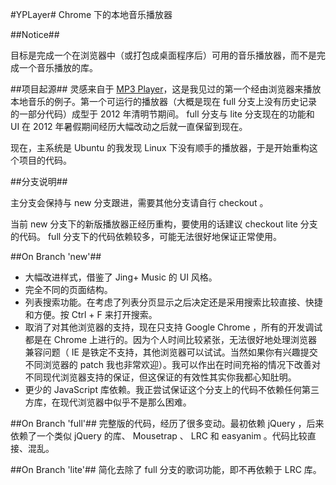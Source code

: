 #YPLayer#
Chrome 下的本地音乐播放器

##Notice##

目标是完成一个在浏览器中（或打包成桌面程序后）可用的音乐播放器，而不是完成一个音乐播放的库。

##项目起源##
灵感来自于 [MP3 Player]( http://antimatter15.github.io/player/player.html )，这是我见过的第一个经由浏览器来播放本地音乐的例子。第一个可运行的播放器（大概是现在 full 分支上没有历史记录的一部分代码）成型于 2012 年清明节期间。 full 分支与 lite 分支现在的功能和 UI 在 2012 年暑假期间经历大幅改动之后就一直保留到现在。

现在，主系统是 Ubuntu 的我发现 Linux 下没有顺手的播放器，于是开始重构这个项目的代码。

##分支说明##

主分支会保持与 new 分支跟进，需要其他分支请自行 checkout 。

当前 new 分支下的新版播放器正经历重构，要使用的话建议 checkout lite 分支的代码。 full 分支下的代码依赖较多，可能无法很好地保证正常使用。

##On Branch 'new'##
* 大幅改进样式，借鉴了 Jing+ Music 的 UI 风格。
* 完全不同的页面结构。
* 列表搜索功能。在考虑了列表分页显示之后决定还是采用搜索比较直接、快捷和方便。按 Ctrl + F 来打开搜索。
* 取消了对其他浏览器的支持，现在只支持 Google Chrome ，所有的开发调试都是在 Chrome 上进行的。因为个人时间比较紧张，无法很好地处理浏览器兼容问题（ IE 是铁定不支持，其他浏览器可以试试。当然如果你有兴趣提交不同浏览器的 patch 我也非常欢迎）。我可以作出在时间充裕的情况下改善对不同现代浏览器支持的保证，但这保证的有效性其实你我都心知肚明。
* 更少的 JavaScript 库依赖。我正尝试保证这个分支上的代码不依赖任何第三方库，在现代浏览器中似乎不是那么困难。

##On Branch 'full'##
完整版的代码，经历了很多变动。最初依赖 jQuery ，后来依赖了一个类似 jQuery 的库、 Mousetrap 、 LRC 和 easyanim 。代码比较直接、混乱。

##On Branch 'lite'##
简化去除了 full 分支的歌词功能，即不再依赖于 LRC 库。
